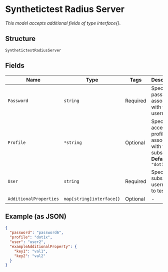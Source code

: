 
# Synthetictest Radius Server

*This model accepts additional fields of type interface{}.*

## Structure

`SynthetictestRadiusServer`

## Fields

| Name | Type | Tags | Description |
|  --- | --- | --- | --- |
| `Password` | `string` | Required | Specify the password associated with the username |
| `Profile` | `*string` | Optional | Specify the access profile associated with the subscriber<br>**Default**: `"dot1x"` |
| `User` | `string` | Required | Specify the subscriber username to test |
| `AdditionalProperties` | `map[string]interface{}` | Optional | - |

## Example (as JSON)

```json
{
  "password": "password6",
  "profile": "dot1x",
  "user": "user2",
  "exampleAdditionalProperty": {
    "key1": "val1",
    "key2": "val2"
  }
}
```

